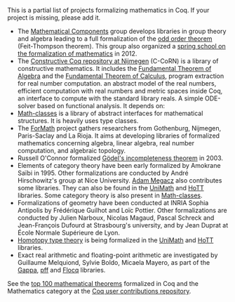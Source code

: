 This is a partial list of projects formalizing mathematics in Coq. If your project is missing, please add it.

-   The [Mathematical Components](http://www.msr-inria.inria.fr/Projects/math-components) group develops libraries in group theory and algebra leading to a full formalization of the [odd order theorem](http://en.wikipedia.org/wiki/odd_order_theorem) (Feit-Thompson theorem). This group also organized a [spring school on the formalization of mathematics](http://www-sop.inria.fr/manifestations/MapSpringSchool/) in 2012.
-   The [Constructive Coq repository at Nijmegen](http://c-corn.cs.ru.nl) (C-CoRN) is a library of constructive mathematics. It includes the [Fundamental Theorem of Algebra](http://en.wikipedia.org/wiki/Fundamental_theorem_of_algebra) and the [Fundamental Theorem of Calculus](http://en.wikipedia.org/wiki/Fundamental_theorem_of_calculus), program extraction for real number computation. an abstract model of the real numbers, efficient computation with real numbers and metric spaces inside Coq, an interface to compute with the standard library reals. A simple ODE-solver based on functional analysis. It depends on:
-   [Math-classes](http://math-classes.org/) is a library of abstract interfaces for mathematical structures. It is heavily uses type classes.
-   The [ForMath](http://wiki.portal.chalmers.se/cse/pmwiki.php/ForMath/ForMath) project gathers researchers from Gothenburg, Nijmegen, Paris-Saclay and La Rioja. It aims at developing libraries of formalized mathematics concerning algebra, linear algebra, real number computation, and algebraic topology.
-   Russell O'Connor formalized [Gödel's incompleteness theorem](http://r6.ca/Goedel/goedel1.html) in 2003.
-   Elements of category theory have been early formalized by Amokrane Saïbi in 1995. Other formalizations are conducted by André Hirschowitz's group at Nice University. [Adam Megacz](http://git.megacz.com/?p=coq-categories.git;a=tree;f=src;h=df71fb8e531789e82730661edb273dbb3b2f7229;hb=master) also contributes some libraries. They can also be found in the [UniMath](https://github.com/UniMath/UniMath) and [HoTT](https://github.com/HoTT/HoTT/) libraries. Some category theory is also present in [Math-classes](http://math-classes.org/).
-   Formalizations of geometry have been conducted at INRIA Sophia Antipolis by Frédérique Guilhot and Loïc Pottier. Other formalizations are conducted by Julien Narboux, Nicolas Magaud, Pascal Schreck and Jean-François Dufourd at Strasbourg's university, and by Jean Duprat at École Normale Supérieure de Lyon.
-   [Homotopy type theory](http://homotopytypetheory.org/) is being formalized in the [UniMath](https://github.com/UniMath/UniMath) and [HoTT](https://github.com/HoTT/HoTT/) libraries.
-   Exact real arithmetic and floating-point arithmetic are investigated by Guillaume Melquiond, Sylvie Boldo, Micaela Mayero, as part of the [Gappa](http://gforge.inria.fr/projects/gappa/), [pff](https://lipforge.ens-lyon.fr/projects/pff/) and [Flocq](http://flocq.gforge.inria.fr/) libraries.

See the [top 100 mathematical theorems](../Top100MathematicalTheoremsInCoq) formalized in Coq and the Mathematics category at the [Coq user contributions repository](http://coq.inria.fr/contribs).
